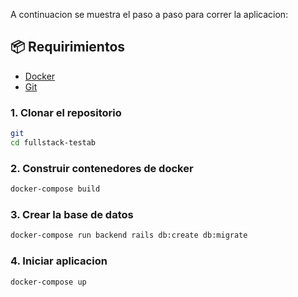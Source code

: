 A continuacion se muestra el paso a paso para correr la aplicacion:

## 📦 Requirimientos

- [Docker](https://www.docker.com/products/docker-desktop)
- [Git](https://git-scm.com/)

### 1. Clonar el repositorio

```bash
git 
cd fullstack-testab
```
### 2. Construir contenedores de docker

```bash
docker-compose build
```

### 3. Crear la base de datos

```bash
docker-compose run backend rails db:create db:migrate
```

### 4. Iniciar aplicacion

```bash
docker-compose up
```
